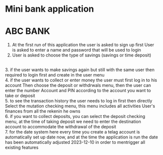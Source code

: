 # Mini bank application
# ABC BANK

1. At the first run of this application the user is asked to sign up first
  User is asked to enter a name and password that will be used to login
    <br />
2. User is asked to choose the type of savings (savings or time deposit)
  <br />
3. if the user wants to make savings again but still with the same user then
  required to login first and create in the user menu
    <br />
4. if the user wants to collect or enter money the user must first log in to his account
  Then choose the deposit or withdrwals menu, then the user can enter the number
  Account and PIN according to the account you want to take or deposit
    <br />
5. to see the transaction history the user needs to log in first then directly 	
  Select the mutation checking menu, this menu includes all activities
  User's finances from all the rekenin he owns
    <br />
6. if you want to collect deposits, you can select the deposit checking menu, at the time of taking
  deposit we need to enter the destination account to accommodate the withdrawal of the deposit
    <br />
7. for the date system here every time you create a telag account is automatically set up 
  date now, and at the time the application is run the date has been automatically adjusted 
  2023-12-10 in order to mentrigger all existing features

